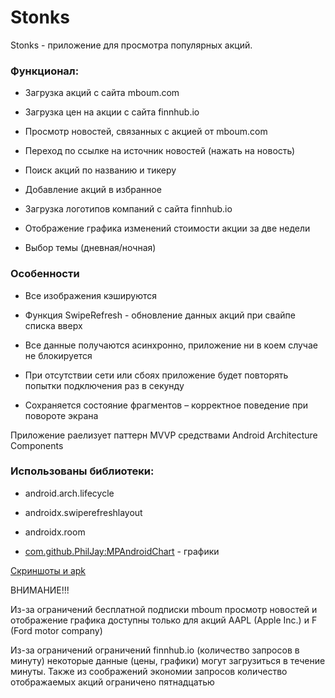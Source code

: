 # Stonks

Stonks - приложение для просмотра популярных акций.

### Функционал:

* Загрузка акций с сайта mboum.com

* Загрузка цен на акции с сайта finnhub.io

* Просмотр новостей, связанных с акцией от mboum.com

* Переход по ссылке на источник новостей (нажать на новость)

* Поиск акций по названию и тикеру

* Добавление акций в избранное

* Загрузка логотипов компаний с сайта finnhub.io

* Отображение графика изменений стоимости акции за две недели

* Выбор темы (дневная/ночная)

### Особенности

* Все изображения кэшируются

* Функция SwipeRefresh - обновление данных акций при свайпе списка вверх

* Все данные получаются асинхронно, приложение ни в коем случае не блокируется

* При отсутствии сети или сбоях приложение будет повторять попытки подключения раз в секунду

* Сохраняется состояние фрагментов – корректное поведение при повороте экрана

Приложение раелизует паттерн MVVP средствами Android Architecture Components

### Использованы библиотеки:

* android.arch.lifecycle

* androidx.swiperefreshlayout

* androidx.room

* [com.github.PhilJay:MPAndroidChart](https://github.com/PhilJay/MPAndroidChart) - графики


[Скриншоты и apk](https://cloud.mail.ru/public/k2MG/BJPahPkkZ)

ВНИМАНИЕ!!!

Из-за ограничений бесплатной подписки mboum просмотр новостей и отображение графика доступны только для акций AAPL (Apple Inc.) и F (Ford motor company)

Из-за ограничений ограничений finnhub.io (количество запросов в минуту) некоторые данные (цены, графики) могут загрузиться в течение минуты. Также из соображений экономии запросов количество отображаемых акций ограничено пятнадцатью



